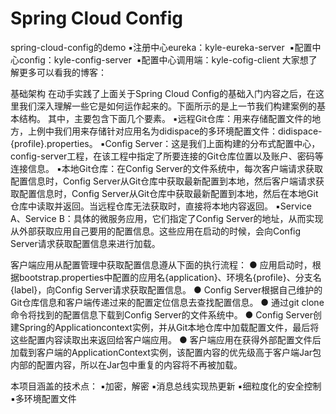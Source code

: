 # Spring Cloud Config
spring-cloud-config的demo
  ▪️注册中心eureka：kyle-eureka-server
  ▪️配置中心config：kyle-config-server
  ▪️配置中心调用端：kyle-cofig-client
 大家想了解更多可以看我的博客：
 
基础架构
在动手实践了上面关于Spring Cloud Config的基础入门内容之后，在这里我们深入理解一些它是如何运作起来的。下面所示的是上一节我们构建案例的基本结构。
其中，主要包含下面几个要素。
▪️远程Git仓库：用来存储配置文件的地方，上例中我们用来存储针对应用名为didispace的多环境配置文件：didispace-{profile}.properties。
▪️Config Server：这是我们上面构建的分布式配置中心，config-server工程，在该工程中指定了所要连接的Git仓库位置以及账户、密码等连接信息。
▪️本地Git仓库：在Config Server的文件系统中，每次客户端请求获取配置信息时，Config Server从Git仓库中获取最新配置到本地，然后客户端请求获取配置信息时，Config Server从Git仓库中获取最新配置到本地，然后在本地Git仓库中读取并返回。当远程仓库无法获取时，直接将本地内容返回。
▪️Service A、Service B：具体的微服务应用，它们指定了Config Server的地址，从而实现从外部获取应用自己要用的配置信息。这些应用在启动的时候，会向Config Server请求获取配置信息来进行加载。


客户端应用从配置管理中获取配置信息遵从下面的执行流程：
  ● 应用启动时，根据bootstrap.properties中配置的应用名{application}、环境名{profile}、分支名{label}，向Config Server请求获取配置信息。
  ● Config Server根据自己维护的Git仓库信息和客户端传递过来的配置定位信息去查找配置信息。
  ● 通过git clone命令将找到的配置信息下载到Config Server的文件系统中。
  ● Config Server创建Spring的Applicationcontext实例，并从Git本地仓库中加载配置文件，最后将这些配置内容读取出来返回给客户端应用。
  ● 客户端应用在获得外部配置文件后加载到客户端的ApplicationContext实例，该配置内容的优先级高于客户端Jar包内部的配置内容，所以在Jar包中重复的内容将不再被加载。

本项目涵盖的技术点：
    ▪️加密，解密
    ▪️消息总线实现热更新
    ▪️细粒度化的安全控制
    ▪️多环境配置文件





